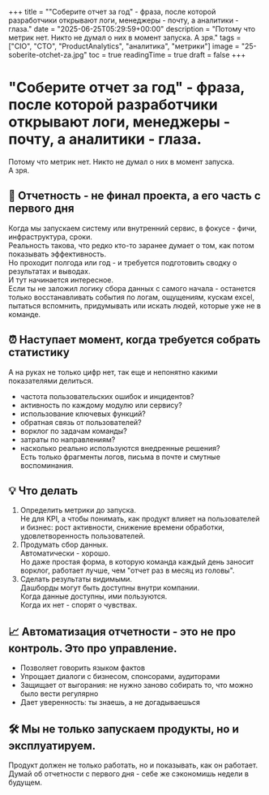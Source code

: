 +++
title = "\"Соберите отчет за год\" - фраза, после которой разработчики открывают логи, менеджеры - почту, а аналитики - глаза."
date = "2025-06-25T05:29:59+00:00"
description = "Потому что метрик нет. Никто не думал о них в момент запуска. А зря."
tags = ["CIO", "CTO", "ProductAnalytics", "аналитика", "метрики"]
image = "25-soberite-otchet-za.jpg"
toc = true
readingTime = true
draft = false
+++

# "Соберите отчет за год" - фраза, после которой разработчики открывают логи, менеджеры - почту, а аналитики - глаза.  
Потому что метрик нет. Никто не думал о них в момент запуска.  
А зря.  
  
## 🧩 Отчетность - не финал проекта, а его часть с первого дня  
Когда мы запускаем систему или внутренний сервис, в фокусе - фичи, инфраструктура, сроки.  
Реальность такова, что редко кто-то заранее думает о том, как потом показывать эффективность.  
Но проходит полгода или год - и требуется подготовить сводку о результатах и выводах.  
И тут начинается интересное.  
Если ты не заложил логику сбора данных с самого начала - останется только восстанавливать события по логам, ощущениям, кускам excel, пытаться вспомнить, придумывать или искать людей, которые уже не в команде.  
  
## ⏰ Наступает момент, когда требуется собрать статистику  
А на руках не только цифр нет, так еще и непонятно какими показателями делиться.  
* частота пользовательских ошибок и инцидентов?  
* активность по каждому модулю или сервису?  
* использование ключевых функций?  
* обратная связь от пользователей?  
* ворклог по задачам команды?  
* затраты по направлениям?  
* насколько реально используются внедренные решения?  
Есть только фрагменты логов, письма в почте и смутные воспоминания.  
  
## 💡 Что делать  
1. Определить метрики до запуска.  
Не для KPI, а чтобы понимать, как продукт влияет на пользователей и бизнес: рост активности, снижение времени обработки, удовлетворенность пользователей.  
2. Продумать сбор данных.  
Автоматически - хорошо.  
Но даже простая форма, в которую команда каждый день заносит ворклог, работает лучше, чем "отчет раз в месяц из головы".  
3. Сделать результаты видимыми.  
Дашборды могут быть доступны внутри компании.  
Когда данные доступны, ими пользуются.  
Когда их нет - спорят о чувствах.  
  
## 📈 Автоматизация отчетности - это не про контроль. Это про управление.  
* Позволяет говорить языком фактов  
* Упрощает диалоги с бизнесом, спонсорами, аудиторами  
* Защищает от выгорания: не нужно заново собирать то, что можно было вести регулярно  
* Дает уверенность: ты знаешь, а не догадываешься  
  
## 🛠️ Мы не только запускаем продукты, но и эксплуатируем.  
Продукт должен не только работать, но и показывать, как он работает.  
Думай об отчетности с первого дня - себе же сэкономишь недели в будущем.  
